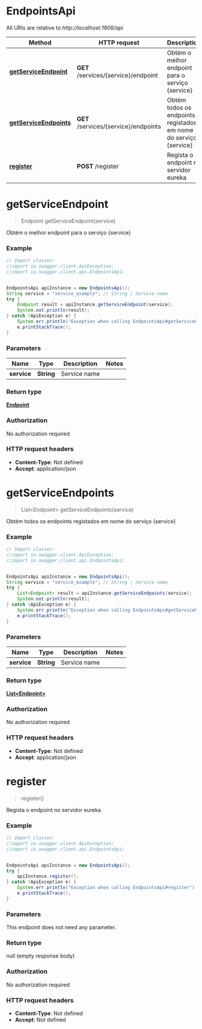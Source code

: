 # EndpointsApi

All URIs are relative to *http://localhost:1906/api*

Method | HTTP request | Description
------------- | ------------- | -------------
[**getServiceEndpoint**](EndpointsApi.md#getServiceEndpoint) | **GET** /services/{service}/endpoint | Obtém o melhor endpoint para o serviço {service}
[**getServiceEndpoints**](EndpointsApi.md#getServiceEndpoints) | **GET** /services/{service}/endpoints | Obtém todos os endpoints registados em nome do serviço {service}
[**register**](EndpointsApi.md#register) | **POST** /register | Regista o endpoint no servidor eureka


<a name="GetServiceEndpoint"></a>
# **getServiceEndpoint**
> Endpoint getServiceEndpoint(service)

Obtém o melhor endpoint para o serviço {service}

### Example
```java
// Import classes:
//import io.swagger.client.ApiException;
//import io.swagger.client.api.EndpointsApi;


EndpointsApi apiInstance = new EndpointsApi();
String service = "service_example"; // String | Service name
try {
    Endpoint result = apiInstance.getServiceEndpoint(service);
    System.out.println(result);
} catch (ApiException e) {
    System.err.println("Exception when calling EndpointsApi#getServiceEndpoint");
    e.printStackTrace();
}
```

### Parameters

Name | Type | Description  | Notes
------------- | ------------- | ------------- | -------------
 **service** | **String**| Service name |

### Return type

[**Endpoint**](Endpoint.md)

### Authorization

No authorization required

### HTTP request headers

 - **Content-Type**: Not defined
 - **Accept**: application/json

<a name="getServiceEndpoints"></a>
# **getServiceEndpoints**
> List&lt;Endpoint&gt; getServiceEndpoints(service)

Obtém todos os endpoints registados em nome do serviço {service}

### Example
```java
// Import classes:
//import io.swagger.client.ApiException;
//import io.swagger.client.api.EndpointsApi;


EndpointsApi apiInstance = new EndpointsApi();
String service = "service_example"; // String | Service name
try {
    List<Endpoint> result = apiInstance.getServiceEndpoints(service);
    System.out.println(result);
} catch (ApiException e) {
    System.err.println("Exception when calling EndpointsApi#getServiceEndpoints");
    e.printStackTrace();
}
```

### Parameters

Name | Type | Description  | Notes
------------- | ------------- | ------------- | -------------
 **service** | **String**| Service name |

### Return type

[**List&lt;Endpoint&gt;**](Endpoint.md)

### Authorization

No authorization required

### HTTP request headers

 - **Content-Type**: Not defined
 - **Accept**: application/json

<a name="register"></a>
# **register**
> register()

Regista o endpoint no servidor eureka

### Example
```java
// Import classes:
//import io.swagger.client.ApiException;
//import io.swagger.client.api.EndpointsApi;


EndpointsApi apiInstance = new EndpointsApi();
try {
    apiInstance.register();
} catch (ApiException e) {
    System.err.println("Exception when calling EndpointsApi#register");
    e.printStackTrace();
}
```

### Parameters
This endpoint does not need any parameter.

### Return type

null (empty response body)

### Authorization

No authorization required

### HTTP request headers

 - **Content-Type**: Not defined
 - **Accept**: Not defined

